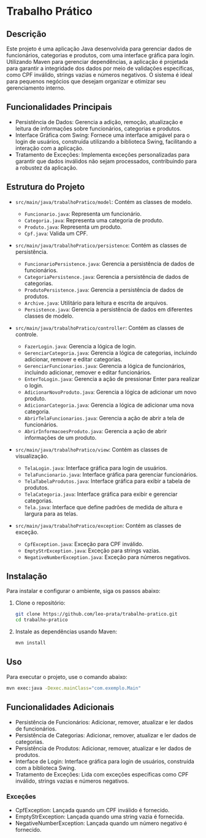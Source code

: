 # Trabalho Prático

## Descrição
Este projeto é uma aplicação Java desenvolvida para gerenciar dados de funcionários, categorias e produtos, com uma interface gráfica para login. Utilizando Maven para gerenciar dependências, a aplicação é projetada para garantir a integridade dos dados por meio de validações específicas, como CPF inválido, strings vazias e números negativos. O sistema é ideal para pequenos negócios que desejam organizar e otimizar seu gerenciamento interno.

## Funcionalidades Principais
- Persistência de Dados: Gerencia a adição, remoção, atualização e leitura de informações sobre funcionários, categorias e produtos.
- Interface Gráfica com Swing: Fornece uma interface amigável para o login de usuários, construída utilizando a biblioteca Swing, facilitando a interação com a aplicação.
- Tratamento de Exceções: Implementa exceções personalizadas para garantir que dados inválidos não sejam processados, contribuindo para a robustez da aplicação.

## Estrutura do Projeto
- `src/main/java/trabalhoPratico/model`: Contém as classes de modelo.
  - `Funcionario.java`: Representa um funcionário.
  - `Categoria.java`: Representa uma categoria de produto.
  - `Produto.java`: Representa um produto.
  - `Cpf.java`: Valida um CPF.

- `src/main/java/trabalhoPratico/persistence`: Contém as classes de persistência.
  - `FuncionarioPersistence.java`: Gerencia a persistência de dados de funcionários.
  - `CategoriaPersistence.java`: Gerencia a persistência de dados de categorias.
  - `ProdutoPersistence.java`: Gerencia a persistência de dados de produtos.
  - `Archive.java`: Utilitário para leitura e escrita de arquivos.
  - `Persistence.java`: Gerencia a persistência de dados em diferentes classes de modelo.

- `src/main/java/trabalhoPratico/controller`: Contém as classes de controle.
  - `FazerLogin.java`: Gerencia a lógica de login.
  - `GerenciarCategoria.java`: Gerencia a lógica de categorias, incluindo adicionar, remover e editar categorias.
  - `GerenciarFuncionarios.java`: Gerencia a lógica de funcionários, incluindo adicionar, remover e editar funcionários.
  - `EnterToLogin.java`: Gerencia a ação de pressionar Enter para realizar o login.
  - `AdicionarNovoProduto.java`: Gerencia a lógica de adicionar um novo produto.
  - `AdicionarCategoria.java`: Gerencia a lógica de adicionar uma nova categoria.
  - `AbrirTelaFuncionarios.java`: Gerencia a ação de abrir a tela de funcionários.
  - `AbrirInformacoesProduto.java`: Gerencia a ação de abrir informações de um produto.

- `src/main/java/trabalhoPratico/view`: Contém as classes de visualização.
  - `TelaLogin.java`: Interface gráfica para login de usuários.
  - `TelaFuncionario.java`: Interface gráfica para gerenciar funcionários.
  - `TelaTabelaProdutos.java`: Interface gráfica para exibir a tabela de produtos.
  - `TelaCategoria.java`: Interface gráfica para exibir e gerenciar categorias.
  - `Tela.java`: Interface que define padrões de medida de altura e largura para as telas.

- `src/main/java/trabalhoPratico/exception`: Contém as classes de exceção.
  - `CpfException.java`: Exceção para CPF inválido.
  - `EmptyStrException.java`: Exceção para strings vazias.
  - `NegativeNumberException.java`: Exceção para números negativos.

## Instalação
Para instalar e configurar o ambiente, siga os passos abaixo:

1. Clone o repositório:
    ```bash
    git clone https://github.com/leo-prata/trabalho-pratico.git
    cd trabalho-pratico
    ```

2. Instale as dependências usando Maven:
    ```bash
    mvn install
    ```

## Uso
Para executar o projeto, use o comando abaixo:
  ```bash
  mvn exec:java -Dexec.mainClass="com.exemplo.Main"
  ```

## Funcionalidades Adicionais
- Persistência de Funcionários: Adicionar, remover, atualizar e ler dados de funcionários.
- Persistência de Categorias: Adicionar, remover, atualizar e ler dados de categorias.
- Persistência de Produtos: Adicionar, remover, atualizar e ler dados de produtos.
- Interface de Login: Interface gráfica para login de usuários, construída com a biblioteca Swing.
- Tratamento de Exceções: Lida com exceções específicas como CPF inválido, strings vazias e números negativos.

### Exceções
- CpfException: Lançada quando um CPF inválido é fornecido.
- EmptyStrException: Lançada quando uma string vazia é fornecida.
- NegativeNumberException: Lançada quando um número negativo é fornecido.
